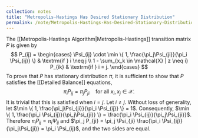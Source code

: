 ```yaml
---
collection: notes
title: "Metropolis-Hastings Has Desired Stationary Distribution"
permalink: /note/Metropolis-Hastings-Has-Desired-Stationary-Distribution/
---
```

The [[Metropolis-Hastings Algorithm|Metropolis-Hastings]] transition matrix $P$ is given by
$$
P_{ij} = 
\begin{cases}
\Psi_{ij} \cdot \min \{ 1, \frac{\pi_j\Psi_{ji}}{\pi_i \Psi_{ij}} \} & \textrm{if } i \neq j  \\
1 - \sum_{x_k \in \mathcal{X} | z \neq i} P_{ik} & \textrm{if } i = j.
\end{cases}
$$
To prove that $P$ has stationary distribution $\pi$, it is sufficient to show that $P$ satisfies the [[Detailed Balance]] equations,
$$
\pi_i P_{ij} = \pi_j P_{ji} \quad \textrm{for all } x_i, x_j \in \mathcal{X}.
$$
It is trivial that this is satisfied when $i = j$. 
Let $i \neq j$. 
Without loss of generality, let $\min \{ 1, \frac{\pi_j\Psi_{ji}}{\pi_i \Psi_{ij}} \} = 1$. Consequently, $\min \{ 1, \frac{\pi_i \Psi_{ij}}{\pi_j\Psi_{ji}} \} = \frac{\pi_i \Psi_{ij}}{\pi_j\Psi_{ji}}$.
Therefore $\pi_i P_{ij} = \pi_i \Psi_{ij}$ and $\pi_j P_{ji} = \pi_j \Psi_{ji} \frac{\pi_i \Psi_{ij}}{\pi_j\Psi_{ji}} = \pi_i \Psi_{ij}$, and the two sides are equal. 